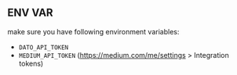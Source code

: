 ## ENV VAR

make sure you have following environment variables:

* `DATO_API_TOKEN`
* `MEDIUM_API_TOKEN` (https://medium.com/me/settings > Integration tokens)
